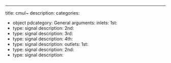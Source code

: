---
title: cmul~
description:
categories:
 - object
pdcategory: General
arguments:
inlets:
  1st:
  - type: signal
    description:
  2nd:
  - type: signal
    description:
  3rd:
  - type: signal
    description:
  4th:
  - type: signal
    description:
outlets:
  1st:
  - type: signal
    description:
  2nd:
  - type: signal
    description:
